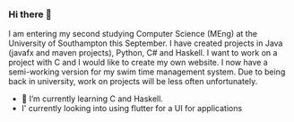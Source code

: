 ### Hi there 👋

I am entering my second studying Computer Science (MEng) at the University of Southampton this September.
I have created projects in Java (javafx and maven projects), Python, C# and Haskell.
I want to work on a project with C and I would like to create my own website.
I now have a semi-working version for my swim time management system.
Due to being back in university, work on projects will be less often unfortunately.
- 🌱 I’m currently learning C and Haskell.
- I' currently looking into using flutter for a UI for applications

<!--
**hurstie16s/hurstie16s** is a ✨ _special_ ✨ repository because its `README.md` (this file) appears on your GitHub profile.

Here are some ideas to get you started:

- 🔭 I’m currently working on ...
- 🌱 I’m currently learning C
- 👯 I’m looking to collaborate on ...
- 🤔 I’m looking for help with ...
- 💬 Ask me about ...
- 📫 How to reach me: ...
- 😄 Pronouns: ...
- ⚡ Fun fact: ...
-->

